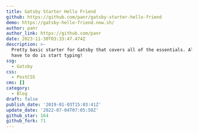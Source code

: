 ```yaml
---
title: Gatsby Starter Hello Friend
github: https://github.com/panr/gatsby-starter-hello-friend
demo: https://gatsby-hello-friend.now.sh/
author: panr
author_link: https://github.com/panr
date: 2023-11-30T03:33:47.474Z
description: >-
  Pretty basic starter for Gatsby that covers all of the essentials. All you
  have to do is start typing!
ssg:
  - Gatsby
css:
  - PostCSS
cms: []
category:
  - Blog
draft: false
publish_date: '2019-01-03T15:03:41Z'
update_date: '2022-07-04T07:05:50Z'
github_star: 164
github_fork: 71
---
```

